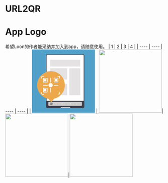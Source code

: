 # URL2QR

# App Logo
希望Loon的作者能采纳并加入到app，请随意使用。
|  1   | 2  |  3   | 4  |
|  ----  | ----  |  ----  | ----  |
| <img src="https://github.com/RainyMoment/URL2QR/blob/main/URL2QR_Blue.jpg" width="200" height="200" /> | <img src="/" width="200" height="200"/>|<img src="/" width="200" height="200"/>|<img src="/" width="200" height="200" />
